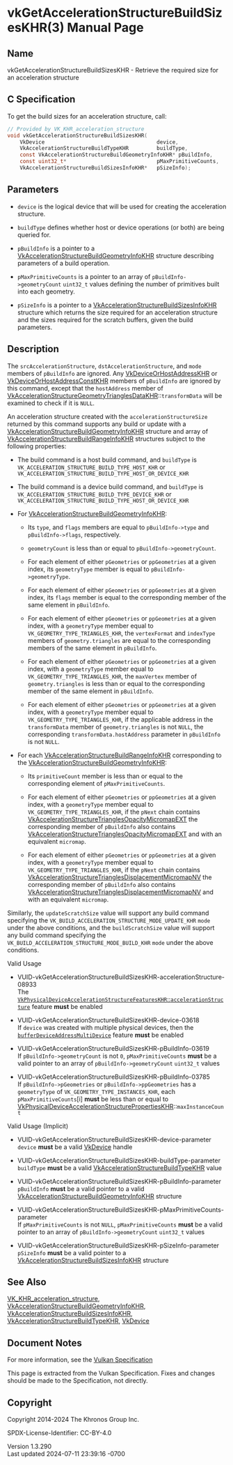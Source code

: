 # vkGetAccelerationStructureBuildSizesKHR(3) Manual Page

## Name

vkGetAccelerationStructureBuildSizesKHR - Retrieve the required size for
an acceleration structure



## <a href="#_c_specification" class="anchor"></a>C Specification

To get the build sizes for an acceleration structure, call:

``` c
// Provided by VK_KHR_acceleration_structure
void vkGetAccelerationStructureBuildSizesKHR(
    VkDevice                                    device,
    VkAccelerationStructureBuildTypeKHR         buildType,
    const VkAccelerationStructureBuildGeometryInfoKHR* pBuildInfo,
    const uint32_t*                             pMaxPrimitiveCounts,
    VkAccelerationStructureBuildSizesInfoKHR*   pSizeInfo);
```

## <a href="#_parameters" class="anchor"></a>Parameters

- `device` is the logical device that will be used for creating the
  acceleration structure.

- `buildType` defines whether host or device operations (or both) are
  being queried for.

- `pBuildInfo` is a pointer to a
  [VkAccelerationStructureBuildGeometryInfoKHR](https://registry.khronos.org/vulkan/specs/1.3-extensions/man/html/VkAccelerationStructureBuildGeometryInfoKHR.html)
  structure describing parameters of a build operation.

- `pMaxPrimitiveCounts` is a pointer to an array of
  `pBuildInfo->geometryCount` `uint32_t` values defining the number of
  primitives built into each geometry.

- `pSizeInfo` is a pointer to a
  [VkAccelerationStructureBuildSizesInfoKHR](https://registry.khronos.org/vulkan/specs/1.3-extensions/man/html/VkAccelerationStructureBuildSizesInfoKHR.html)
  structure which returns the size required for an acceleration
  structure and the sizes required for the scratch buffers, given the
  build parameters.

## <a href="#_description" class="anchor"></a>Description

The `srcAccelerationStructure`, `dstAccelerationStructure`, and `mode`
members of `pBuildInfo` are ignored. Any
[VkDeviceOrHostAddressKHR](https://registry.khronos.org/vulkan/specs/1.3-extensions/man/html/VkDeviceOrHostAddressKHR.html) or
[VkDeviceOrHostAddressConstKHR](https://registry.khronos.org/vulkan/specs/1.3-extensions/man/html/VkDeviceOrHostAddressConstKHR.html)
members of `pBuildInfo` are ignored by this command, except that the
`hostAddress` member of
[VkAccelerationStructureGeometryTrianglesDataKHR](https://registry.khronos.org/vulkan/specs/1.3-extensions/man/html/VkAccelerationStructureGeometryTrianglesDataKHR.html)::`transformData`
will be examined to check if it is `NULL`.

An acceleration structure created with the `accelerationStructureSize`
returned by this command supports any build or update with a
[VkAccelerationStructureBuildGeometryInfoKHR](https://registry.khronos.org/vulkan/specs/1.3-extensions/man/html/VkAccelerationStructureBuildGeometryInfoKHR.html)
structure and array of
[VkAccelerationStructureBuildRangeInfoKHR](https://registry.khronos.org/vulkan/specs/1.3-extensions/man/html/VkAccelerationStructureBuildRangeInfoKHR.html)
structures subject to the following properties:

- The build command is a host build command, and `buildType` is
  `VK_ACCELERATION_STRUCTURE_BUILD_TYPE_HOST_KHR` or
  `VK_ACCELERATION_STRUCTURE_BUILD_TYPE_HOST_OR_DEVICE_KHR`

- The build command is a device build command, and `buildType` is
  `VK_ACCELERATION_STRUCTURE_BUILD_TYPE_DEVICE_KHR` or
  `VK_ACCELERATION_STRUCTURE_BUILD_TYPE_HOST_OR_DEVICE_KHR`

- For
  [VkAccelerationStructureBuildGeometryInfoKHR](https://registry.khronos.org/vulkan/specs/1.3-extensions/man/html/VkAccelerationStructureBuildGeometryInfoKHR.html):

  - Its `type`, and `flags` members are equal to `pBuildInfo->type` and
    `pBuildInfo->flags`, respectively.

  - `geometryCount` is less than or equal to
    `pBuildInfo->geometryCount`.

  - For each element of either `pGeometries` or `ppGeometries` at a
    given index, its `geometryType` member is equal to
    `pBuildInfo->geometryType`.

  - For each element of either `pGeometries` or `ppGeometries` at a
    given index, its `flags` member is equal to the corresponding member
    of the same element in `pBuildInfo`.

  - For each element of either `pGeometries` or `ppGeometries` at a
    given index, with a `geometryType` member equal to
    `VK_GEOMETRY_TYPE_TRIANGLES_KHR`, the `vertexFormat` and `indexType`
    members of `geometry.triangles` are equal to the corresponding
    members of the same element in `pBuildInfo`.

  - For each element of either `pGeometries` or `ppGeometries` at a
    given index, with a `geometryType` member equal to
    `VK_GEOMETRY_TYPE_TRIANGLES_KHR`, the `maxVertex` member of
    `geometry.triangles` is less than or equal to the corresponding
    member of the same element in `pBuildInfo`.

  - For each element of either `pGeometries` or `ppGeometries` at a
    given index, with a `geometryType` member equal to
    `VK_GEOMETRY_TYPE_TRIANGLES_KHR`, if the applicable address in the
    `transformData` member of `geometry.triangles` is not `NULL`, the
    corresponding `transformData.hostAddress` parameter in `pBuildInfo`
    is not `NULL`.

- For each
  [VkAccelerationStructureBuildRangeInfoKHR](https://registry.khronos.org/vulkan/specs/1.3-extensions/man/html/VkAccelerationStructureBuildRangeInfoKHR.html)
  corresponding to the
  [VkAccelerationStructureBuildGeometryInfoKHR](https://registry.khronos.org/vulkan/specs/1.3-extensions/man/html/VkAccelerationStructureBuildGeometryInfoKHR.html):

  - Its `primitiveCount` member is less than or equal to the
    corresponding element of `pMaxPrimitiveCounts`.

  - For each element of either `pGeometries` or `ppGeometries` at a
    given index, with a `geometryType` member equal to
    `VK_GEOMETRY_TYPE_TRIANGLES_KHR`, if the `pNext` chain contains
    [VkAccelerationStructureTrianglesOpacityMicromapEXT](https://registry.khronos.org/vulkan/specs/1.3-extensions/man/html/VkAccelerationStructureTrianglesOpacityMicromapEXT.html)
    the corresponding member of `pBuildInfo` also contains
    [VkAccelerationStructureTrianglesOpacityMicromapEXT](https://registry.khronos.org/vulkan/specs/1.3-extensions/man/html/VkAccelerationStructureTrianglesOpacityMicromapEXT.html)
    and with an equivalent `micromap`.

  - For each element of either `pGeometries` or `ppGeometries` at a
    given index, with a `geometryType` member equal to
    `VK_GEOMETRY_TYPE_TRIANGLES_KHR`, if the `pNext` chain contains
    [VkAccelerationStructureTrianglesDisplacementMicromapNV](https://registry.khronos.org/vulkan/specs/1.3-extensions/man/html/VkAccelerationStructureTrianglesDisplacementMicromapNV.html)
    the corresponding member of `pBuildInfo` also contains
    [VkAccelerationStructureTrianglesDisplacementMicromapNV](https://registry.khronos.org/vulkan/specs/1.3-extensions/man/html/VkAccelerationStructureTrianglesDisplacementMicromapNV.html)
    and with an equivalent `micromap`.

Similarly, the `updateScratchSize` value will support any build command
specifying the `VK_BUILD_ACCELERATION_STRUCTURE_MODE_UPDATE_KHR` `mode`
under the above conditions, and the `buildScratchSize` value will
support any build command specifying the
`VK_BUILD_ACCELERATION_STRUCTURE_MODE_BUILD_KHR` `mode` under the above
conditions.

Valid Usage

- <a
  href="#VUID-vkGetAccelerationStructureBuildSizesKHR-accelerationStructure-08933"
  id="VUID-vkGetAccelerationStructureBuildSizesKHR-accelerationStructure-08933"></a>
  VUID-vkGetAccelerationStructureBuildSizesKHR-accelerationStructure-08933  
  The <a
  href="https://registry.khronos.org/vulkan/specs/1.3-extensions/html/vkspec.html#features-accelerationStructure"
  target="_blank"
  rel="noopener"><code>VkPhysicalDeviceAccelerationStructureFeaturesKHR</code>::<code>accelerationStructure</code></a>
  feature **must** be enabled

- <a href="#VUID-vkGetAccelerationStructureBuildSizesKHR-device-03618"
  id="VUID-vkGetAccelerationStructureBuildSizesKHR-device-03618"></a>
  VUID-vkGetAccelerationStructureBuildSizesKHR-device-03618  
  If `device` was created with multiple physical devices, then the <a
  href="https://registry.khronos.org/vulkan/specs/1.3-extensions/html/vkspec.html#features-bufferDeviceAddressMultiDevice"
  target="_blank"
  rel="noopener"><code>bufferDeviceAddressMultiDevice</code></a> feature
  **must** be enabled

- <a href="#VUID-vkGetAccelerationStructureBuildSizesKHR-pBuildInfo-03619"
  id="VUID-vkGetAccelerationStructureBuildSizesKHR-pBuildInfo-03619"></a>
  VUID-vkGetAccelerationStructureBuildSizesKHR-pBuildInfo-03619  
  If `pBuildInfo->geometryCount` is not `0`, `pMaxPrimitiveCounts`
  **must** be a valid pointer to an array of `pBuildInfo->geometryCount`
  `uint32_t` values

- <a href="#VUID-vkGetAccelerationStructureBuildSizesKHR-pBuildInfo-03785"
  id="VUID-vkGetAccelerationStructureBuildSizesKHR-pBuildInfo-03785"></a>
  VUID-vkGetAccelerationStructureBuildSizesKHR-pBuildInfo-03785  
  If `pBuildInfo->pGeometries` or `pBuildInfo->ppGeometries` has a
  `geometryType` of `VK_GEOMETRY_TYPE_INSTANCES_KHR`, each
  `pMaxPrimitiveCounts`\[i\] **must** be less than or equal to
  [VkPhysicalDeviceAccelerationStructurePropertiesKHR](https://registry.khronos.org/vulkan/specs/1.3-extensions/man/html/VkPhysicalDeviceAccelerationStructurePropertiesKHR.html)::`maxInstanceCount`

Valid Usage (Implicit)

- <a href="#VUID-vkGetAccelerationStructureBuildSizesKHR-device-parameter"
  id="VUID-vkGetAccelerationStructureBuildSizesKHR-device-parameter"></a>
  VUID-vkGetAccelerationStructureBuildSizesKHR-device-parameter  
  `device` **must** be a valid [VkDevice](https://registry.khronos.org/vulkan/specs/1.3-extensions/man/html/VkDevice.html) handle

- <a
  href="#VUID-vkGetAccelerationStructureBuildSizesKHR-buildType-parameter"
  id="VUID-vkGetAccelerationStructureBuildSizesKHR-buildType-parameter"></a>
  VUID-vkGetAccelerationStructureBuildSizesKHR-buildType-parameter  
  `buildType` **must** be a valid
  [VkAccelerationStructureBuildTypeKHR](https://registry.khronos.org/vulkan/specs/1.3-extensions/man/html/VkAccelerationStructureBuildTypeKHR.html)
  value

- <a
  href="#VUID-vkGetAccelerationStructureBuildSizesKHR-pBuildInfo-parameter"
  id="VUID-vkGetAccelerationStructureBuildSizesKHR-pBuildInfo-parameter"></a>
  VUID-vkGetAccelerationStructureBuildSizesKHR-pBuildInfo-parameter  
  `pBuildInfo` **must** be a valid pointer to a valid
  [VkAccelerationStructureBuildGeometryInfoKHR](https://registry.khronos.org/vulkan/specs/1.3-extensions/man/html/VkAccelerationStructureBuildGeometryInfoKHR.html)
  structure

- <a
  href="#VUID-vkGetAccelerationStructureBuildSizesKHR-pMaxPrimitiveCounts-parameter"
  id="VUID-vkGetAccelerationStructureBuildSizesKHR-pMaxPrimitiveCounts-parameter"></a>
  VUID-vkGetAccelerationStructureBuildSizesKHR-pMaxPrimitiveCounts-parameter  
  If `pMaxPrimitiveCounts` is not `NULL`, `pMaxPrimitiveCounts` **must**
  be a valid pointer to an array of `pBuildInfo->geometryCount`
  `uint32_t` values

- <a
  href="#VUID-vkGetAccelerationStructureBuildSizesKHR-pSizeInfo-parameter"
  id="VUID-vkGetAccelerationStructureBuildSizesKHR-pSizeInfo-parameter"></a>
  VUID-vkGetAccelerationStructureBuildSizesKHR-pSizeInfo-parameter  
  `pSizeInfo` **must** be a valid pointer to a
  [VkAccelerationStructureBuildSizesInfoKHR](https://registry.khronos.org/vulkan/specs/1.3-extensions/man/html/VkAccelerationStructureBuildSizesInfoKHR.html)
  structure

## <a href="#_see_also" class="anchor"></a>See Also

[VK_KHR_acceleration_structure](https://registry.khronos.org/vulkan/specs/1.3-extensions/man/html/VK_KHR_acceleration_structure.html),
[VkAccelerationStructureBuildGeometryInfoKHR](https://registry.khronos.org/vulkan/specs/1.3-extensions/man/html/VkAccelerationStructureBuildGeometryInfoKHR.html),
[VkAccelerationStructureBuildSizesInfoKHR](https://registry.khronos.org/vulkan/specs/1.3-extensions/man/html/VkAccelerationStructureBuildSizesInfoKHR.html),
[VkAccelerationStructureBuildTypeKHR](https://registry.khronos.org/vulkan/specs/1.3-extensions/man/html/VkAccelerationStructureBuildTypeKHR.html),
[VkDevice](https://registry.khronos.org/vulkan/specs/1.3-extensions/man/html/VkDevice.html)

## <a href="#_document_notes" class="anchor"></a>Document Notes

For more information, see the <a
href="https://registry.khronos.org/vulkan/specs/1.3-extensions/html/vkspec.html#vkGetAccelerationStructureBuildSizesKHR"
target="_blank" rel="noopener">Vulkan Specification</a>

This page is extracted from the Vulkan Specification. Fixes and changes
should be made to the Specification, not directly.

## <a href="#_copyright" class="anchor"></a>Copyright

Copyright 2014-2024 The Khronos Group Inc.

SPDX-License-Identifier: CC-BY-4.0

Version 1.3.290  
Last updated 2024-07-11 23:39:16 -0700
